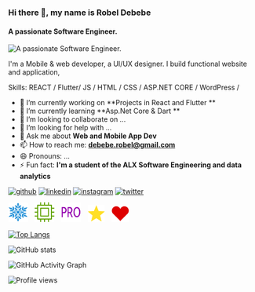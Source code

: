 ### Hi there 👋, my name is Robel Debebe
#### A passionate Software Engineer.
![A passionate Software Engineer.](https://arturssmirnovs.github.io/github-profile-readme-generator/images/banner.png)

I'm a Mobile & web developer, a UI/UX designer. I build functional website and application, 

Skills:  REACT / Flutter/ JS / HTML / CSS / ASP.NET CORE / WordPress / 

- 🔭 I’m currently working on **Projects in React and Flutter **
- 🌱 I’m currently learning **Asp.Net Core & Dart **
- 👯 I’m looking to collaborate on ...
- 🤔 I’m looking for help with ...
- 💬 Ask me about **Web and Mobile App Dev**
- 📫 How to reach me: **debebe.robel@gmail.com**
- 😄 Pronouns: ...
- ⚡ Fun fact: **I'm a student of the ALX Software Engineering and data analytics**


[<img src='https://cdn.jsdelivr.net/npm/simple-icons@3.0.1/icons/github.svg' alt='github' height='40'>](https://github.com/obelr)  [<img src='https://cdn.jsdelivr.net/npm/simple-icons@3.0.1/icons/linkedin.svg' alt='linkedin' height='40'>](https://www.linkedin.com/in/https://www.linkedin.com/in/robel-debebe-607187125//)  [<img src='https://cdn.jsdelivr.net/npm/simple-icons@3.0.1/icons/instagram.svg' alt='instagram' height='40'>](https://www.instagram.com/r03e1/)  [<img src='https://cdn.jsdelivr.net/npm/simple-icons@3.0.1/icons/twitter.svg' alt='twitter' height='40'>](https://twitter.com/@robel_debebe)  

<a href='https://archiveprogram.github.com/'><img src='https://raw.githubusercontent.com/acervenky/animated-github-badges/master/assets/acbadge.gif' width='40' height='40'></a> <a href='https://docs.github.com/en/developers'><img src='https://raw.githubusercontent.com/acervenky/animated-github-badges/master/assets/devbadge.gif' width='40' height='40'></a> <a href='https://github.com/pricing'><img src='https://raw.githubusercontent.com/acervenky/animated-github-badges/master/assets/pro.gif' width='40' height='40'></a> <a href='https://stars.github.com/'><img src='https://raw.githubusercontent.com/acervenky/animated-github-badges/master/assets/starbadge.gif' width='35' height='35'></a> <a href='https://docs.github.com/en/github/supporting-the-open-source-community-with-github-sponsors'><img src='https://raw.githubusercontent.com/acervenky/animated-github-badges/master/assets/sponsorbadge.gif' width='35' height='35'></a> 

[![Top Langs](https://github-readme-stats.vercel.app/api/top-langs/?username=obelr)](https://github.com/anuraghazra/github-readme-stats)

![GitHub stats](https://github-readme-stats.vercel.app/api?username=obelr&show_icons=true)  

![GitHub Activity Graph](https://activity-graph.herokuapp.com/graph?username=obelr)  

![Profile views](https://gpvc.arturio.dev/obelr)  
